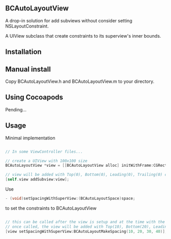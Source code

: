 BCAutoLayoutView
---

A drop-in solution for add subviews without consider setting NSLayoutConstraint.

A UIView subclass that create constraints to its superview's inner bounds.

Installation
---

Manual install
---
Copy BCAutoLayoutView.h and BCAutoLayoutView.m to your directory.

Using Cocoapods
---
Pending...

Usage
---

Minimal implementation

```objective-c

// In some ViewController files...

// create a UIView with 100x100 size
BCAutoLayoutView *view = [[BCAutoLayoutView alloc] initWithFrame:CGRectMake(0, 0, 100, 100)];

// view will be added with Top(0), Bottom(0), Leading(0), Trailing(0) constraints to superview
[self.view addSubview:view];

```

Use
```objective-c
- (void)setSpacingWithSuperView:(BCAutoLayoutSpace)space;
```
to set the constraints to BCAutoLayoutView

```objective-c

// this can be called after the view is setup and at the time with the view is already added in the superview
// once called, the view will be added with Top(10), Bottom(20), Leading(30), Trailing(40) constraints
[view setSpacingWithSuperView:BCAutoLayoutMakeSpacing(10, 20, 30, 40)];

```
